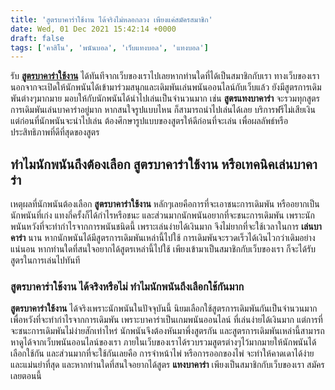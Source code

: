 ```yaml
---
title: 'สูตรบาคาร่าใช้งาน ได้จริงไม่หลอกลวง เพียงแค่สมัครสมาชิก'
date: Wed, 01 Dec 2021 15:42:14 +0000
draft: false
tags: ['คาสิโน', 'พนันบอล', 'เว็บแทงบอล', 'แทงบอล']
---
```


รับ [**สูตรบาคาร่าใช้งาน**](/archives/) ได้ทันทีจากเว็บของเราไปเลยหากท่านใดที่ได้เป็นสมาชิกกับเรา ทางเว็บของเรานอกจากจะเปิดให้นักพนันได้เข้ามาร่วมสนุกและเดิมพันเล่นพนันออนไลน์กับเว็บแล้ว ยังมีสูตรการเดิมพันต่างๆมากมาย มอบให้กับนักพนันได้นำไปเล่นเป็นจำนวนมาก เช่น **สูตรแทงบาคาร่า** จะรวมทุกสูตรการเดิมพันเล่นบาคาร่าอยู่มาก หากสนใจรูปแบบไหน ก็สามารถนำไปเล่นได้เลย บริการฟรีไม่เสียเงิน แต่ก่อนที่นักพนันจะนำไปเล่น ต้องศึกษารูปแบบของสูตรให้ดีก่อนที่จะเล่น เพื่อผลลัพธ์หรือประสิทธิภาพที่ดีที่สุดของสูตร

**ทำไมนักพนันถึงต้องเลือก สูตรบาคาร่าใช้งาน หรือเทคนิคเล่นบาคาร่า**
-------------------------------------------------------------------

เหตุผลที่นักพนันต้องเลือก **สูตรบาคาร่าใช้งาน** หลักๆเลยคือการที่จะเอาชนะการเดิมพัน หรืออยากเป็นนักพนันที่เก่ง แทงกี่ครั้งก็ได้กำไรหรือชนะ และส่วนมากนักพนันอยากที่จะชนะการเดิมพัน เพราะนักพนันหวังที่จะทำกำไรจากการพนันชนิดนี้ เพราะเล่นง่ายได้เงินมาก จึงไม่ยากที่จะใช้เวลาในการ **เล่นบาคาร่า** นาน หากนักพนันได้มีสูตรการเดิมพันเหล่านี้ไปใช้ การเดิมพันจะรวดเร็วได้เงินไวกว่าเดิมอย่างแน่นอน หากท่านใดที่สนใจอยากได้สูตรเหล่านี้ไปใช้ เพียงเข้ามาเป็นสมาชิกกับเว็บของเรา ก็จะได้รับสูตรในการเล่นไปทันที

### **สูตรบาคาร่าใช้งาน ได้จริงหรือไม่ ทำไมนักพนันถึงเลือกใช้กันมาก**

**สูตรบาคาร่าใช้งาน** ได้จริงเพราะนักพนันในปัจจุบันนี้ นิยมเลือกใช้สูตรการเดิมพันกันเป็นจำนวนมาก เพื่อหวังที่จะทำกำไรจากการเดิมพัน เพราะบาคาร่าเป็นเกมพนันออนไลน์ ที่เล่นง่ายได้เงินมาก แต่การที่จะชนะการเดิมพันไม่ง่ายสักเท่าไหร่ นักพนันจึงต้องหันมาพึ่งสูตรกัน และสูตรการเดิมพันเหล่านี้สามารถหาดูได้จากเว็บพนันออนไลน์ของเรา ภายในเว็บของเราได้รวบรวมสูตรต่างๆไว้มากมายให้นักพนันได้เลือกใช้กัน และส่วนมากที่จะใช้กันเลยคือ การจำหน้าไพ่ หรือการออกของไพ่ จะทำให้คาดเดาได้ง่ายและแม่นยำที่สุด และหากท่านใดที่สนใจอยากได้สูตร **แทงบาคาร่า** เพียงเป็นสมาชิกกับเว็บของเรา สมัครเลยตอนนี้